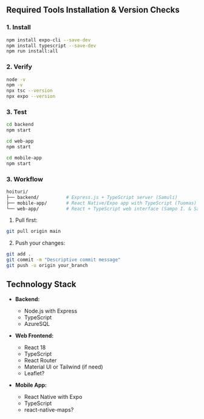 ## Required Tools Installation & Version Checks

### 1. Install
```bash
npm install expo-cli --save-dev
npm install typescript --save-dev
npm run install:all
```
### 2. Verify
```bash
node -v    
npm -v  
npx tsc --version
npx expo --version
```

### 3. Test 
```bash
cd backend
npm start

cd web-app
npm start

cd mobile-app
npm start
```

### 3. Workflow
```bash
hoituri/
├── backend/          # Express.js + TypeScript server (Samuli)
├── mobile-app/       # React Native/Expo app with TypeScript (Tuomas)
└── web-app/          # React + TypeScript web interface (Sampo I. & Sampo S.)
```

1. Pull first:
```bash
git pull origin main
```

2. Push your changes:
```bash
git add .
git commit -m "Descriptive commit message"
git push -u origin your_branch
```

## Technology Stack
- **Backend:**
  - Node.js with Express
  - TypeScript
  - AzureSQL

- **Web Frontend:**
  - React 18
  - TypeScript
  - React Router
  - Material UI or Tailwind (if need)
  - Leaflet?

- **Mobile App:**
  - React Native with Expo
  - TypeScript
  - react-native-maps?